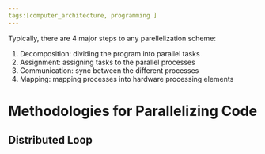 ```yaml
---
tags:[computer_architecture, programming ]
---
```

Typically, there are 4 major steps to any parellelization scheme:

1. Decomposition: dividing the program into parallel tasks
2. Assignment: assigning tasks to the parallel processes
3. Communication: sync between the different processes
4. Mapping: mapping processes into hardware processing elements

# Methodologies for Parallelizing Code

## Distributed Loop

